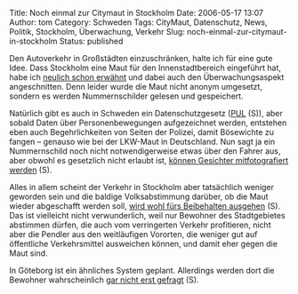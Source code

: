 Title: Noch einmal zur Citymaut in Stockholm
Date: 2006-05-17 13:07
Author: tom
Category: Schweden
Tags: CityMaut, Datenschutz, News, Politik, Stockholm, Überwachung, Verkehr
Slug: noch-einmal-zur-citymaut-in-stockholm
Status: published

Den Autoverkehr in Großstädten einzuschränken, halte ich für eine gute
Idee. Dass Stockholm eine Maut für den Innenstadtbereich eingeführt hat,
habe ich [neulich schon
erwähnt](http://www.fiket.de/2006/03/21/city-maut-in-stockholm/) und
dabei auch den Überwachungsaspekt angeschnitten. Denn leider wurde die
Maut nicht anonym umgesetzt, sondern es werden Nummernschilder gelesen
und gespeichert.

Natürlich gibt es auch in Schweden ein Datenschutzgesetz
([PUL](http://www.notisum.se/rnp/sls/lag/19980204.HTM) (S)), aber sobald
Daten über Personenbewegungen aufgezeichnet werden, entstehen eben auch
Begehrlichkeiten von Seiten der Polizei, damit Bösewichte zu fangen –
genauso wie bei der LKW-Maut in Deutschland. Nun sagt ja ein
Nummernschild noch nicht notwendigerweise etwas über den Fahrer aus,
aber obwohl es gesetzlich nicht erlaubt ist, [können Gesichter
mitfotografiert
werden](http://www.dn.se/DNet/jsp/polopoly.jsp?rss=1400&d=1298&a=535576)
(S).

Alles in allem scheint der Verkehr in Stockholm aber tatsächlich weniger
geworden sein und die baldige Volksabstimmung darüber, ob die Maut
wieder abgeschafft werden soll, [wird wohl fürs Beibehalten
ausgehen](http://www.sr.se/Ekot/artikel.asp?artikel=859194) (S). Das ist
vielleicht nicht verwunderlich, weil nur Bewohner des Stadtgebietes
abstimmen dürfen, die auch vom verringerten Verkehr profitieren, nicht
aber die Pendler aus den weitläufigen Vororten, die weniger gut auf
öffentliche Verkehrsmittel ausweichen können, und damit eher gegen die
Maut sind.

In Göteborg ist ein ähnliches System geplant. Allerdings werden dort die
Bewohner wahrscheinlich [gar nicht erst
gefragt](http://www.dn.se/DNet/jsp/polopoly.jsp?rss=1400&d=147&a=535851)
(S).

